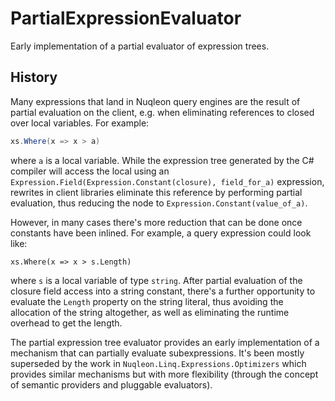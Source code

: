 # PartialExpressionEvaluator

Early implementation of a partial evaluator of expression trees.

## History

Many expressions that land in Nuqleon query engines are the result of partial evaluation on the client, e.g. when eliminating references to closed over local variables. For example:

```csharp
xs.Where(x => x > a)
```

where `a` is a local variable. While the expression tree generated by the C# compiler will access the local using an `Expression.Field(Expression.Constant(closure), field_for_a)` expression, rewrites in client libraries eliminate this reference by performing partial evaluation, thus reducing the node to `Expression.Constant(value_of_a)`.

However, in many cases there's more reduction that can be done once constants have been inlined. For example, a query expression could look like:

```charp
xs.Where(x => x > s.Length)
```

where `s` is a local variable of type `string`. After partial evaluation of the closure field access into a string constant, there's a further opportunity to evaluate the `Length` property on the string literal, thus avoiding the allocation of the string altogether, as well as eliminating the runtime overhead to get the length.

The partial expression tree evaluator provides an early implementation of a mechanism that can partially evaluate subexpressions. It's been mostly superseded by the work in `Nuqleon.Linq.Expressions.Optimizers` which provides similar mechanisms but with more flexibility (through the concept of semantic providers and pluggable evaluators).
